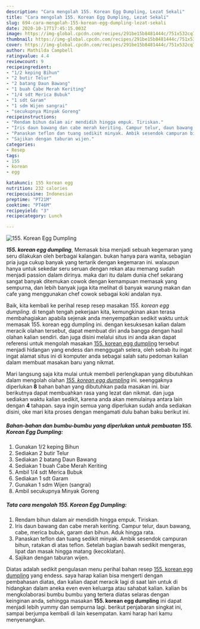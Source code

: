 ```yaml
---
description: "Cara mengolah 155. Korean Egg Dumpling, Lezat Sekali"
title: "Cara mengolah 155. Korean Egg Dumpling, Lezat Sekali"
slug: 694-cara-mengolah-155-korean-egg-dumpling-lezat-sekali
date: 2020-10-17T17:45:15.003Z
image: https://img-global.cpcdn.com/recipes/291be15b8481444c/751x532cq70/155-korean-egg-dumpling-foto-resep-utama.jpg
thumbnail: https://img-global.cpcdn.com/recipes/291be15b8481444c/751x532cq70/155-korean-egg-dumpling-foto-resep-utama.jpg
cover: https://img-global.cpcdn.com/recipes/291be15b8481444c/751x532cq70/155-korean-egg-dumpling-foto-resep-utama.jpg
author: Mathilda Campbell
ratingvalue: 4.4
reviewcount: 9
recipeingredient:
- "1/2 keping Bihun"
- "2 butir Telur"
- "2 batang Daun Bawang"
- "1 buah Cabe Merah Keriting"
- "1/4 sdt Merica Bubuk"
- "1 sdt Garam"
- "1 sdm Wijen sangrai"
- "secukupnya Minyak Goreng"
recipeinstructions:
- "Rendam bihun dalam air mendidih hingga empuk. Tiriskan."
- "Iris daun bawang dan cabe merah keriting. Campur telur, daun bawang, cabe, merica bubuk, garam dan bihun. Aduk hingga rata."
- "Panaskan teflon dan tuang sedikit minyak. Ambik sesendok campuran bihun, ratakan di atas teflon. Setelah bagian bawah sedikit mengeras, lipat dan masak hingga matang (kecoklatan)."
- "Sajikan dengan taburan wijen."
categories:
- Resep
tags:
- 155
- korean
- egg

katakunci: 155 korean egg 
nutrition: 232 calories
recipecuisine: Indonesian
preptime: "PT21M"
cooktime: "PT46M"
recipeyield: "3"
recipecategory: Lunch

---
```



![155. Korean Egg Dumpling](https://img-global.cpcdn.com/recipes/291be15b8481444c/751x532cq70/155-korean-egg-dumpling-foto-resep-utama.jpg)

<b><i>155. korean egg dumpling</i></b>, Memasak bisa menjadi sebuah kegemaran yang seru dilakukan oleh berbagai kalangan. bukan hanya para wanita, sebagian pria juga cukup banyak yang tertarik dengan kegemaran ini. walaupun hanya untuk sekedar seru seruan dengan rekan atau memang sudah menjadi passion dalam dirinya. maka dari itu dalam dunia chef sekarang sangat banyak ditemukan cowok dengan kemampuan memasak yang sempurna, dan lebih banyak juga kita melihat di banyak warung makan dan cafe yang menggunakan chef cowok sebagai koki andalan nya.



Baik, kita kembali ke perihal resep resep masakan <i>155. korean egg dumpling</i>. di tengah tengah pekerjaan kita, kemungkinan akan terasa membahagiakan apabila sejenak anda menyempatkan sedikit waktu untuk memasak 155. korean egg dumpling ini. dengan kesuksesan kalian dalam meracik olahan tersebut, dapat membuat diri anda bangga dengan hasil olahan kalian sendiri. dan juga disini melalui situs ini anda akan dapat referensi untuk mengolah masakan <u>155. korean egg dumpling</u> tersebut menjadi hidangan yang endess dan menggugah selera, oleh sebab itu ingat ingat alamat situs ini di komputer anda sebagai salah satu pedoman kalian dalam membuat masakan baru yang nikmat.


Mari langsung saja kita mulai untuk membeli perlengkapan yang dibutuhkan dalam mengolah olahan <u><i>155. korean egg dumpling</i></u> ini. seenggaknya diperlukan <b>8</b> bahan bahan yang dibutuhkan pada masakan ini. biar berikutnya dapat membuahkan rasa yang lezat dan nikmat. dan juga sediakan waktu kalian sedikit, karena anda akan memulainya antara lain dengan <b>4</b> tahapan. saya ingin semua yang diperlukan sudah anda sediakan disini, oke mari kita proses dengan mengamati dulu bahan baku berikut ini.

<!--inarticleads1-->

##### Bahan-bahan dan bumbu-bumbu yang diperlukan untuk pembuatan 155. Korean Egg Dumpling:

1. Gunakan 1/2 keping Bihun
1. Sediakan 2 butir Telur
1. Sediakan 2 batang Daun Bawang
1. Sediakan 1 buah Cabe Merah Keriting
1. Ambil 1/4 sdt Merica Bubuk
1. Sediakan 1 sdt Garam
1. Gunakan 1 sdm Wijen (sangrai)
1. Ambil secukupnya Minyak Goreng




<!--inarticleads2-->

##### Tata cara mengolah 155. Korean Egg Dumpling:

1. Rendam bihun dalam air mendidih hingga empuk. Tiriskan.
1. Iris daun bawang dan cabe merah keriting. Campur telur, daun bawang, cabe, merica bubuk, garam dan bihun. Aduk hingga rata.
1. Panaskan teflon dan tuang sedikit minyak. Ambik sesendok campuran bihun, ratakan di atas teflon. Setelah bagian bawah sedikit mengeras, lipat dan masak hingga matang (kecoklatan).
1. Sajikan dengan taburan wijen.




Diatas adalah sedikit pengulasan menu perihal bahan resep <u>155. korean egg dumpling</u> yang endess. saya harap kalian bisa mengerti dengan pembahasan diatas, dan kalian dapat meracik lagi di saat lain untuk di hidangkan dalam aneka even even keluarga atau sahabat kalian. kalian bs mengkolaborasi bumbu bumbu yang tertera diatas selaras dengan keinginan anda, sehingga masakan <b>155. korean egg dumpling</b> ini dapat menjadi lebih yummy dan sempurna lagi. berikut penjabaran singkat ini, sampai berjumpa kembali di lain kesempatan. kami harap hari kamu menyenangkan.
